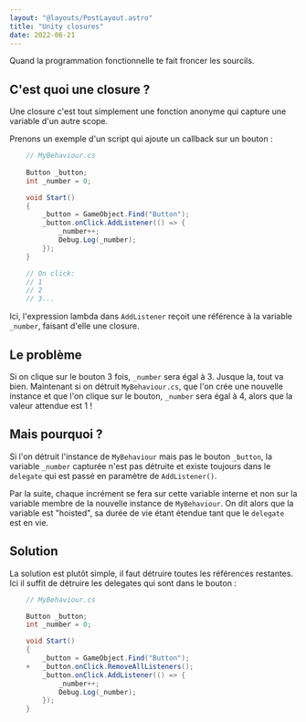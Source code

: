 ```yaml
---
layout: "@layouts/PostLayout.astro"
title: "Unity closures"
date: 2022-06-21
---
```


Quand la programmation fonctionnelle te fait froncer les sourcils.

## C'est quoi une closure ?

Une closure c'est tout simplement une fonction anonyme qui capture une variable d'un autre scope.

Prenons un exemple d'un script qui ajoute un callback sur un bouton :

```csharp
    // MyBehaviour.cs
    
    Button _button;
    int _number = 0;

    void Start()
    {
        _button = GameObject.Find("Button");
        _button.onClick.AddListener(() => {
            _number++;
            Debug.Log(_number);
        });
    }

    // On click:
    // 1
    // 2
    // 3...
```

Ici, l'expression lambda dans `AddListener` reçoit une référence à la variable `_number`, faisant d'elle une closure.

## Le problème

Si on clique sur le bouton 3 fois, `_number` sera égal à 3. Jusque la, tout va bien. Maintenant si on détruit `MyBehaviour.cs`, que l'on crée une nouvelle instance et que l'on clique sur le bouton, `_number` sera égal à 4, alors que la valeur attendue est 1 !

## Mais pourquoi ?

Si l'on détruit l'instance de `MyBehaviour` mais pas le bouton `_button`, la variable `_number` capturée n'est pas détruite et existe toujours dans le `delegate` qui est passé en paramètre de `AddListener()`.

Par la suite, chaque incrément se fera sur cette variable interne et non sur la variable membre de la nouvelle instance de `MyBehaviour`. On dit alors que la variable est "hoisted", sa durée de vie étant étendue tant que le `delegate` est en vie.

## Solution

La solution est plutôt simple, il faut détruire toutes les références restantes. Ici il suffit de détruire les delegates qui sont dans le bouton :

```csharp
    // MyBehaviour.cs

    Button _button;
    int _number = 0;

    void Start()
    {
        _button = GameObject.Find("Button");
    +   _button.onClick.RemoveAllListeners();
        _button.onClick.AddListener(() => {
            _number++;
            Debug.Log(_number);
        });
    }
```
